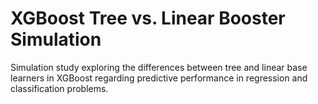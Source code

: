 # XGBoost Tree vs. Linear Booster Simulation

Simulation study exploring the differences between tree and linear base learners in XGBoost regarding predictive performance in regression and classification problems.
